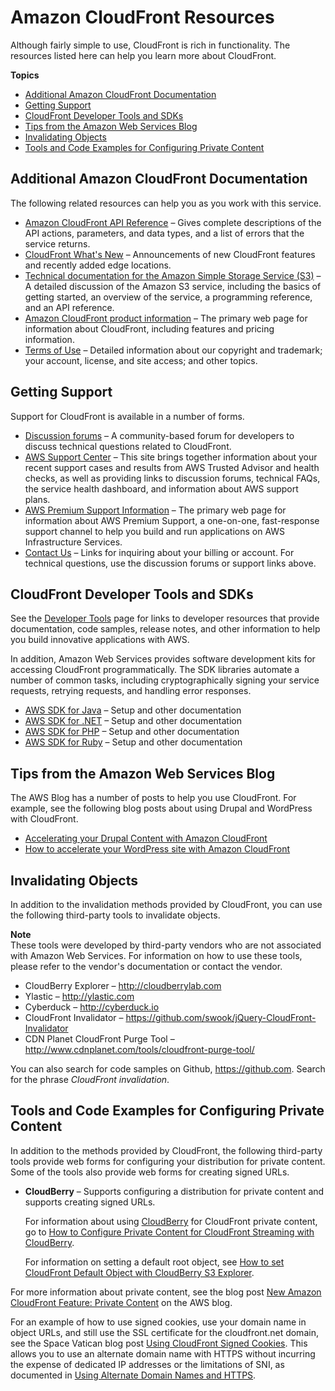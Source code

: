 # Amazon CloudFront Resources<a name="Resources"></a>

Although fairly simple to use, CloudFront is rich in functionality\. The resources listed here can help you learn more about CloudFront\.

**Topics**
+ [Additional Amazon CloudFront Documentation](#resources-additional-cloudfront-documentation)
+ [Getting Support](#resources-cloudfront-support)
+ [CloudFront Developer Tools and SDKs](#resources-developer-tools)
+ [Tips from the Amazon Web Services Blog](#resources-aws-blog-tips)
+ [Invalidating Objects](#resources-invalidation-tools)
+ [Tools and Code Examples for Configuring Private Content](#resources-distributing-private-content)

## Additional Amazon CloudFront Documentation<a name="resources-additional-cloudfront-documentation"></a>

The following related resources can help you as you work with this service\.
+ [Amazon CloudFront API Reference](http://docs.aws.amazon.com/cloudfront/latest/APIReference/) – Gives complete descriptions of the API actions, parameters, and data types, and a list of errors that the service returns\.
+ [CloudFront What's New](https://aws.amazon.com//cloudfront/whats-new/) – Announcements of new CloudFront features and recently added edge locations\. 
+ [Technical documentation for the Amazon Simple Storage Service \(S3\)](http://aws.amazon.com/documentation/s3/) – A detailed discussion of the Amazon S3 service, including the basics of getting started, an overview of the service, a programming reference, and an API reference\. 
+ [Amazon CloudFront product information](http://aws.amazon.com/cloudfront/) – The primary web page for information about CloudFront, including features and pricing information\.
+ [Terms of Use](http://aws.amazon.com/terms/) – Detailed information about our copyright and trademark; your account, license, and site access; and other topics\.

## Getting Support<a name="resources-cloudfront-support"></a>

Support for CloudFront is available in a number of forms\.
+ [Discussion forums](https://forums.aws.amazon.com/forum.jspa?forumID=46) – A community\-based forum for developers to discuss technical questions related to CloudFront\.
+ [AWS Support Center](https://console.aws.amazon.com/support/home#/) – This site brings together information about your recent support cases and results from AWS Trusted Advisor and health checks, as well as providing links to discussion forums, technical FAQs, the service health dashboard, and information about AWS support plans\.
+ [AWS Premium Support Information](https://aws.amazon.com/premiumsupport/) – The primary web page for information about AWS Premium Support, a one\-on\-one, fast\-response support channel to help you build and run applications on AWS Infrastructure Services\.
+ [Contact Us](http://aws.amazon.com/contact-us/) – Links for inquiring about your billing or account\. For technical questions, use the discussion forums or support links above\.

## CloudFront Developer Tools and SDKs<a name="resources-developer-tools"></a>

See the [Developer Tools](https://aws.amazon.com/developertools/) page for links to developer resources that provide documentation, code samples, release notes, and other information to help you build innovative applications with AWS\. 

In addition, Amazon Web Services provides software development kits for accessing CloudFront programmatically\. The SDK libraries automate a number of common tasks, including cryptographically signing your service requests, retrying requests, and handling error responses\.
+ [AWS SDK for Java](http://aws.amazon.com/sdkforjava/) – Setup and other documentation
+ [AWS SDK for \.NET](http://aws.amazon.com/sdkfornet/) – Setup and other documentation
+ [AWS SDK for PHP](http://aws.amazon.com/sdkforphp/) – Setup and other documentation
+ [AWS SDK for Ruby](http://aws.amazon.com/sdkforruby/) – Setup and other documentation

## Tips from the Amazon Web Services Blog<a name="resources-aws-blog-tips"></a>

The AWS Blog has a number of posts to help you use CloudFront\. For example, see the following blog posts about using Drupal and WordPress with CloudFront\.
+ [ Accelerating your Drupal Content with Amazon CloudFront](https://aws.amazon.com/blogs/networking-and-content-delivery/accelerating-your-drupal-content-with-amazon-cloudfront/)
+ [ How to accelerate your WordPress site with Amazon CloudFront](https://aws.amazon.com/blogs/startups/how-to-accelerate-your-wordpress-site-with-amazon-cloudfront/)

## Invalidating Objects<a name="resources-invalidation-tools"></a>

In addition to the invalidation methods provided by CloudFront, you can use the following third\-party tools to invalidate objects\.

**Note**  
These tools were developed by third\-party vendors who are not associated with Amazon Web Services\. For information on how to use these tools, please refer to the vendor's documentation or contact the vendor\. 
+ CloudBerry Explorer – [http://cloudberrylab\.com](http://cloudberrylab.com)
+ Ylastic – [http://ylastic\.com](http://ylastic.com)
+ Cyberduck – [http://cyberduck\.io](http://cyberduck.io)
+ CloudFront Invalidator – [https://github\.com/swook/jQuery\-CloudFront\-Invalidator](https://github.com/swook/jQuery-CloudFront-Invalidator)
+ CDN Planet CloudFront Purge Tool – [http://www\.cdnplanet\.com/tools/cloudfront\-purge\-tool/](http://www.cdnplanet.com/tools/cloudfront-purge-tool/)

You can also search for code samples on Github, [https://github\.com](https://github.com)\. Search for the phrase *CloudFront invalidation*\.

## Tools and Code Examples for Configuring Private Content<a name="resources-distributing-private-content"></a>

In addition to the methods provided by CloudFront, the following third\-party tools provide web forms for configuring your distribution for private content\. Some of the tools also provide web forms for creating signed URLs\.
+ **CloudBerry** – Supports configuring a distribution for private content and supports creating signed URLs\.

  For information about using [CloudBerry](http://www.cloudberrylab.com/) for CloudFront private content, go to [How to Configure Private Content for CloudFront Streaming with CloudBerry](http://blog.cloudberrylab.com/2010/03/how-to-configure-private-content-for.html)\.

  For information on setting a default root object, see [How to set CloudFront Default Object with CloudBerry S3 Explorer](http://blog.cloudberrylab.com/2010/08/how-to-set-cloudfront-default-object.html)\.

For more information about private content, see the blog post [New Amazon CloudFront Feature: Private Content](https://aws.amazon.com/blogs/aws/new-amazon-cloudfront-feature-private-content/) on the AWS blog\.

For an example of how to use signed cookies, use your domain name in object URLs, and still use the SSL certificate for the cloudfront\.net domain, see the Space Vatican blog post [Using CloudFront Signed Cookies](http://www.spacevatican.org/2015/5/1/using-cloudfront-signed-cookies/)\. This allows you to use an alternate domain name with HTTPS without incurring the expense of dedicated IP addresses or the limitations of SNI, as documented in [Using Alternate Domain Names and HTTPS](using-https-alternate-domain-names.md)\.